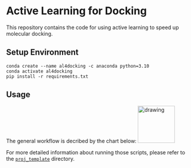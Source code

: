 # Active Learning for Docking
This repository contains the code for using active learning to speed up molecular docking. 

## Setup Environment
```
conda create --name al4docking -c anaconda python=3.10
conda activate al4docking
pip install -r requirements.txt
```
## Usage
The general workflow is decribed by the chart below:
<img src="workflow.jpg" alt="drawing" width="100"/>

For more detailed information about running those scripts, please refer to the [`proj_template`](proj_template) directory.